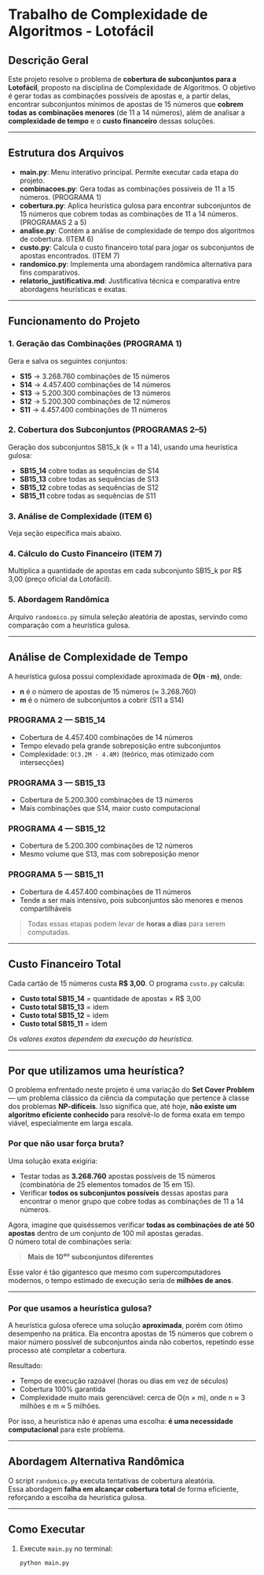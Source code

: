 #  Trabalho de Complexidade de Algoritmos - Lotofácil

##  Descrição Geral

Este projeto resolve o problema de **cobertura de subconjuntos para a Lotofácil**, proposto na disciplina de Complexidade de Algoritmos. O objetivo é gerar todas as combinações possíveis de apostas e, a partir delas, encontrar subconjuntos mínimos de apostas de 15 números que **cobrem todas as combinações menores** (de 11 a 14 números), além de analisar a **complexidade de tempo** e o **custo financeiro** dessas soluções.

---

##  Estrutura dos Arquivos

- **main.py**: Menu interativo principal. Permite executar cada etapa do projeto.
- **combinacoes.py**: Gera todas as combinações possíveis de 11 a 15 números. (PROGRAMA 1)
- **cobertura.py**: Aplica heurística gulosa para encontrar subconjuntos de 15 números que cobrem todas as combinações de 11 a 14 números. (PROGRAMAS 2 a 5)
- **analise.py**: Contém a análise de complexidade de tempo dos algoritmos de cobertura. (ITEM 6)
- **custo.py**: Calcula o custo financeiro total para jogar os subconjuntos de apostas encontrados. (ITEM 7)
- **randomico.py**: Implementa uma abordagem randômica alternativa para fins comparativos.
- **relatorio_justificativa.md**: Justificativa técnica e comparativa entre abordagens heurísticas e exatas.

---

##  Funcionamento do Projeto

### 1. Geração das Combinações (PROGRAMA 1)

Gera e salva os seguintes conjuntos:
- **S15** → 3.268.760 combinações de 15 números
- **S14** → 4.457.400 combinações de 14 números
- **S13** → 5.200.300 combinações de 13 números
- **S12** → 5.200.300 combinações de 12 números
- **S11** → 4.457.400 combinações de 11 números

### 2. Cobertura dos Subconjuntos (PROGRAMAS 2–5)

Geração dos subconjuntos SB15_k (k = 11 a 14), usando uma heurística gulosa:
- **SB15_14** cobre todas as sequências de S14
- **SB15_13** cobre todas as sequências de S13
- **SB15_12** cobre todas as sequências de S12
- **SB15_11** cobre todas as sequências de S11

### 3. Análise de Complexidade (ITEM 6)

Veja seção específica mais abaixo.

### 4. Cálculo do Custo Financeiro (ITEM 7)

Multiplica a quantidade de apostas em cada subconjunto SB15_k por R$ 3,00 (preço oficial da Lotofácil).

### 5. Abordagem Randômica

Arquivo `randomico.py` simula seleção aleatória de apostas, servindo como comparação com a heurística gulosa.

---

##  Análise de Complexidade de Tempo

A heurística gulosa possui complexidade aproximada de **O(n · m)**, onde:

- **n** é o número de apostas de 15 números (≈ 3.268.760)
- **m** é o número de subconjuntos a cobrir (S11 a S14)

### PROGRAMA 2 — SB15_14

- Cobertura de 4.457.400 combinações de 14 números
- Tempo elevado pela grande sobreposição entre subconjuntos
- Complexidade: `O(3.2M · 4.4M)` (teórico, mas otimizado com intersecções)

### PROGRAMA 3 — SB15_13

- Cobertura de 5.200.300 combinações de 13 números
- Mais combinações que S14, maior custo computacional

### PROGRAMA 4 — SB15_12

- Cobertura de 5.200.300 combinações de 12 números
- Mesmo volume que S13, mas com sobreposição menor

### PROGRAMA 5 — SB15_11

- Cobertura de 4.457.400 combinações de 11 números
- Tende a ser mais intensivo, pois subconjuntos são menores e menos compartilháveis

>  Todas essas etapas podem levar de **horas a dias** para serem computadas.

---

##  Custo Financeiro Total

Cada cartão de 15 números custa **R$ 3,00**. O programa `custo.py` calcula:

- **Custo total SB15_14** = quantidade de apostas × R$ 3,00
- **Custo total SB15_13** = idem
- **Custo total SB15_12** = idem
- **Custo total SB15_11** = idem

*Os valores exatos dependem da execução da heurística.*

---
##  Por que utilizamos uma heurística?

O problema enfrentado neste projeto é uma variação do **Set Cover Problem** — um problema clássico da ciência da computação que pertence à classe dos problemas **NP-difíceis**. Isso significa que, até hoje, **não existe um algoritmo eficiente conhecido** para resolvê-lo de forma exata em tempo viável, especialmente em larga escala.

###  Por que não usar força bruta?

Uma solução exata exigiria:

- Testar todas as **3.268.760** apostas possíveis de 15 números (combinatória de 25 elementos tomados de 15 em 15).
- Verificar **todos os subconjuntos possíveis** dessas apostas para encontrar o menor grupo que cobre todas as combinações de 11 a 14 números.

Agora, imagine que quiséssemos verificar **todas as combinações de até 50 apostas** dentro de um conjunto de 100 mil apostas geradas.  
O número total de combinações seria:

> **Mais de 10⁹⁰ subconjuntos diferentes**

Esse valor é tão gigantesco que mesmo com supercomputadores modernos, o tempo estimado de execução seria de **milhões de anos**.

---

###  Por que usamos a heurística gulosa?

A heurística gulosa oferece uma solução **aproximada**, porém com ótimo desempenho na prática. Ela encontra apostas de 15 números que cobrem o maior número possível de subconjuntos ainda não cobertos, repetindo esse processo até completar a cobertura.

Resultado:  
-  Tempo de execução razoável (horas ou dias em vez de séculos)
-  Cobertura 100% garantida
-  Complexidade muito mais gerenciável: cerca de O(n × m), onde n ≈ 3 milhões e m ≈ 5 milhões.

Por isso, a heurística não é apenas uma escolha: **é uma necessidade computacional** para este problema.

---

##  Abordagem Alternativa Randômica

O script `randomico.py` executa tentativas de cobertura aleatória.  
Essa abordagem **falha em alcançar cobertura total** de forma eficiente, reforçando a escolha da heurística gulosa.

---

##  Como Executar

1. Execute `main.py` no terminal:
   ```bash
   python main.py
